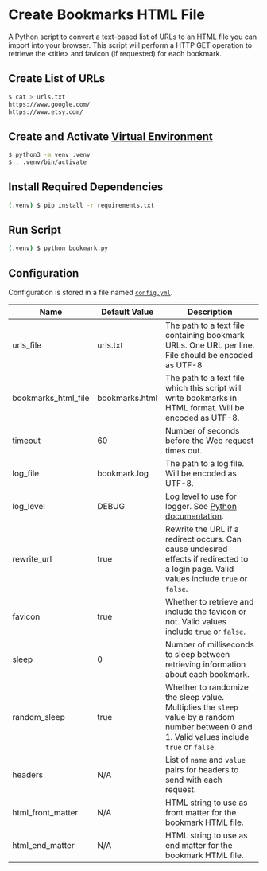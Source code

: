 # Create Bookmarks HTML File

A Python script to convert a text-based list of URLs to an HTML file you can import into your browser. This script will perform a HTTP GET operation to retrieve the &lt;title&gt; and favicon (if requested) for each bookmark.

## Create List of URLs

```sh
$ cat > urls.txt
https://www.google.com/
https://www.etsy.com/
```

## Create and Activate [Virtual Environment](https://docs.python.org/3/library/venv.html)

```sh
$ python3 -m venv .venv
$ . .venv/bin/activate
```

## Install Required Dependencies

```sh
(.venv) $ pip install -r requirements.txt
```

## Run Script

```sh
(.venv) $ python bookmark.py
```

## Configuration

Configuration is stored in a file named [`config.yml`](config.yml).

| Name | Default Value | Description |
| ---- | ------------- | ----------- |
| urls_file | urls.txt | The path to a text file containing bookmark URLs. One URL per line. File should be encoded as UTF-8 |
| bookmarks_html_file | bookmarks.html | The path to a text file which this script will write bookmarks in HTML format. Will be encoded as UTF-8. |
| timeout | 60 | Number of seconds before the Web request times out. |
| log_file | bookmark.log | The path to a log file. Will be encoded as UTF-8. |
| log_level | DEBUG | Log level to use for logger. See [Python documentation](https://docs.python.org/3/library/logging.html). |
| rewrite_url | true | Rewrite the URL if a redirect occurs. Can cause undesired effects if redirected to a login page. Valid values include `true` or `false`. |
| favicon | true | Whether to retrieve and include the favicon or not. Valid values include `true` or `false`. |
| sleep | 0 | Number of milliseconds to sleep between retrieving information about each bookmark. |
| random_sleep | true | Whether to randomize the sleep value. Multiplies the `sleep` value by a random number between 0 and 1. Valid values include `true` or `false`. |
| headers | N/A | List of `name` and `value` pairs for headers to send with each request. |
| html_front_matter | N/A | HTML string to use as front matter for the bookmark HTML file. |
| html_end_matter | N/A | HTML string to use as end matter for the bookmark HTML file. |
